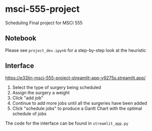 # msci-555-project
Scheduling Final project for MSCI 555

## Notebook
Please see `project_dev.ipynb` for a step-by-step look at the heuristic

## Interface
https://e33lin-msci-555-project-streamlit-app-y9275s.streamlit.app/

1. Select the type of surgery being scheduled
2. Assign the surgery a weight
3. Click "add job"
4. Continue to add more jobs until all the surgeries have been added
5. Click "schedule jobs" to produce a Gantt Chart with the optimal schedule of jobs

The code for the interface can be found in `streamlit_app.py`
